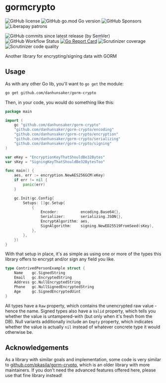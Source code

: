 # gormcrypto

![GitHub license](https://img.shields.io/github/license/danhunsaker/gorm-crypto)
![GitHub go.mod Go version](https://img.shields.io/github/go-mod/go-version/danhunsaker/gorm-crypto)
![GitHub Sponsors](https://img.shields.io/github/sponsors/danhunsaker)
![Liberapay patrons](https://img.shields.io/liberapay/patrons/danhunsaker)

![GitHub commits since latest release (by SemVer)](https://img.shields.io/github/commits-since/danhunsaker/gorm-crypto/latest?sort=semver)
![GitHub Workflow Status](https://img.shields.io/github/workflow/status/danhunsaker/gorm-crypto/CI)
[![Go Report Card](https://goreportcard.com/badge/github.com/danhunsaker/gorm-crypto)](https://goreportcard.com/report/github.com/danhunsaker/gorm-crypto)
![Scrutinizer coverage](https://img.shields.io/scrutinizer/coverage/g/danhunsaker/gorm-crypto)
![Scrutinizer code quality](https://img.shields.io/scrutinizer/quality/g/danhunsaker/gorm-crypto)

Another library for encrypting/signing data with GORM

## Usage

As with any other Go lib, you'll want to `go get` the module:

```bash
go get github.com/danhunsaker/gorm-crypto
```

Then, in your code, you would do something like this:

```go
package main

import (
    gc "github.com/danhunsaker/gorm-crypto"
    "github.com/danhunsaker/gorm-crypto/encoding"
    "github.com/danhunsaker/gorm-crypto/encryption"
    "github.com/danhunsaker/gorm-crypto/serializing"
    "github.com/danhunsaker/gorm-crypto/signing"
)

var eKey = "EncryptionKeyThatShouldBe32Bytes"
var sKey = "SigningKeyThatShouldBe32BytesToo"

func main() {
    aes, err := encryption.NewAES256GCM(eKey)
    if err != nil {
        panic(err)
    }

    gc.Init(gc.Config{
        Setups: []gc.Setup{
            {
				Encoder:          encoding.Base64{},
				Serializer:       serializing.JSON{},
				EncryptAlgorithm: aes,
				SignAlgorithm:    signing.NewED25519FromSeed(sKey),
            },
        },
    })
}
```

With that setup in place, it's as simple as using one or more of the types this library offers to encrypt and/or sign any field you like.

```go
type ContrivedPersonExample struct {
    Name    gc.SignedString
    Email   gc.EncryptedString
    Address gc.NullEncryptedString
    Phone   gc.NullSignedEncryptedString
    Age     gc.SignedEncryptedUint
}
```

All types have a `Raw` property, which contains the unencrypted raw value - hence the name. Signed types also have a `Valid` property, which tells you
whether the value is untampered-with (but only when it's fresh from the DB). Null variants additionally include an `Empty` property, which indicates
whether the value is actually `nil` instead of whatever concrete type it would otherwise be.

## Acknowledgements

As a library with similar goals and implementation, some code is very similar to
[github.com/pkasila/gorm-crypto](https://pkg.go.dev/github.com/pkasila/gorm-crypto), which is an older library with more maintainers. If you don't
need the advanced features offered here, please use that fine library instead!
